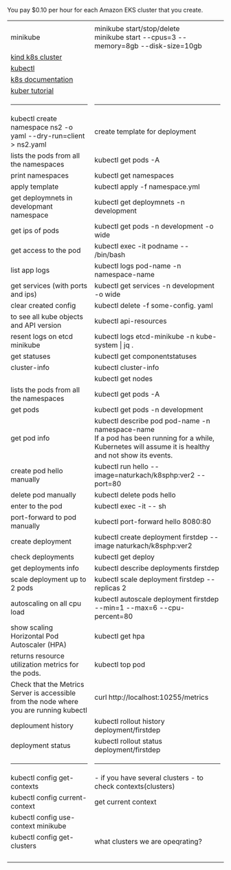 You pay $0.10 per hour for each Amazon EKS cluster that you create.

<table>
  <tr>    <td></td> <td></td>  </tr>
<tr>    <td>minikube</td> <td> minikube start/stop/delete <br> minikube start --cpus=3 --memory=8gb --disk-size=10gb</td>  </tr>
<tr>    <td><a href='https://kind.sigs.k8s.io/docs/user/quick-start/#installation'>kind k8s cluster</a></td> <td></td>  </tr>
<tr>    <td><a href='https://kubernetes.io/docs/tasks/tools/install-kubectl-linux/'>kubectl</a></td> <td></td>  </tr>
<tr>    <td><a href='https://kubernetes.io/docs/home/'> k8s documentation</a></td> <td></td>  </tr>
<tr>    <td><a href='https://kubernetes.io/docs/tutorials/kubernetes-basics/'> kuber tutorial</a></td> <td></td>  </tr>
  <tr>    <td><hr></td> <td><hr></td>  </tr> 
<tr>    <td>kubectl create namespace ns2 -o yaml --dry-run=client > ns2.yaml</td> <td>create template for deployment</td>  </tr>
<tr>    <td>lists the pods from all the namespaces</td><td>kubectl get pods -A</td>  </tr>
<tr>    <td>print namespaces</td><td>kubectl get namespaces</td>  </tr>
<tr>    <td>apply template</td><td>kubectl apply -f namespace.yml</td>  </tr>
<tr>    <td>get deploymnets in developmant namespace</td><td> kubectl get deploymnets -n development</td>  </tr>

<tr>    <td>get ips of pods</td> <td> kubectl get pods -n development -o wide</td>  </tr>
<tr>    <td>get access to the pod</td> <td> kubectl exec -it podname -- /bin/bash </td>  </tr>
<tr>    <td>list app logs </td> <td> kubectl logs pod-name -n namespace-name</td>  </tr>
<tr>    <td>get services (with ports and ips) </td> <td>  kubectl get services -n development -o wide</td>  </tr>
<tr>    <td>clear created config </td> <td> kubectl delete -f some-config.                     yaml</td>  </tr>
<tr>    <td>to see all kube objects and API version</td> <td>kubectl api-resources</td>  </tr>
<tr>    <td>resent logs on etcd minikube</td> <td>kubectl logs etcd-minikube -n kube-system | jq .</td>  </tr>
<tr>    <td>get statuses</td> <td>kubectl get componentstatuses</td>  </tr>
<tr>    <td>cluster-info</td> <td>kubectl cluster-info</td>  </tr>
<tr>    <td></td> <td>kubectl get nodes</td>  </tr>
<tr>    <td>lists the pods from all the namespaces</td><td>kubectl get pods -A</td>  </tr>
<tr>    <td>get pods</td><td> kubectl get pods -n development</td>  </tr>
<tr>    <td>get pod info </td> <td> kubectl describe pod pod-name -n namespace-name <br> If a pod has been running for a while, Kubernetes will assume it is healthy and not show its events.</td>  </tr>
<tr>    <td>create pod hello manually</td> <td>kubectl run hello --image=naturkach/k8sphp:ver2 --port=80</td>  </tr>
<tr>    <td>delete pod manually</td> <td>kubectl delete pods hello</td>  </tr>
<tr>    <td>enter to the pod</td> <td>kubectl exec -it <podname> -- sh</td>  </tr>
<tr>    <td>port-forward to pod manually</td> <td>kubectl port-forward hello 8080:80</td>  </tr>
<tr>    <td>create deployment</td> <td>kubectl create deployment firstdep --image naturkach/k8sphp:ver2</td>  </tr
  <tr>    <td>check deployments</td> <td>kubectl get deploy</td>  </tr
  <tr>    <td>get deployments info</td> <td>kubectl describe deployments firstdep</td>  </tr
  <tr>    <td>scale deployment up to 2 pods</td> <td>kubectl scale deployment firstdep --replicas 2</td>  </tr>
  <tr>    <td>autoscaling on all cpu load</td> <td>kubectl autoscale deployment firstdep --min=1 --max=6 --cpu-percent=80</td>  </tr>
  <tr>    <td>show scaling Horizontal Pod Autoscaler (HPA) </td> <td>kubectl get hpa</td>  </tr>
  <tr>    <td>returns resource utilization metrics for the pods.</td> <td>kubectl top pod </td>  </tr>
  <tr>    <td>Check that the Metrics Server is accessible from the node where you are running kubectl</td> <td>curl http://localhost:10255/metrics </td>  </tr>
  <tr>    <td>deploument history</td> <td>kubectl rollout history deployment/firstdep</td>  </tr>
  <tr>    <td>deployment status</td> <td>kubectl rollout status deployment/firstdep</td>  </tr>
  <tr>    <td><hr></td> <td><hr></td>  </tr>
  <tr>    <td>kubectl config get-contexts</td> <td> - if you have several clusters - to check contexts(clusters)</td>  </tr>
  <tr>    <td>kubectl config current-context</td> <td>get current context</td>  </tr>
  <tr>    <td>kubectl config use-context minikube</td> <td></td>  </tr> 
  <tr>    <td>kubectl config get-clusters</td> <td> what clusters we are opeqrating?</td>  </tr>
  <tr>    <td></td> <td></td>  </tr>
  <tr>    <td></td> <td></td>  </tr>
  <tr>    <td></td> <td></td>  </tr>
  <tr>    <td></td> <td></td>  </tr>
</table>
